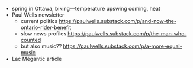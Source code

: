 - spring in Ottawa, biking—temperature upswing coming, heat
- Paul Wells newsletter
	- current politics https://paulwells.substack.com/p/and-now-the-ontario-rider-benefit
	- slow news profiles https://paulwells.substack.com/p/the-man-who-counted
	- but also music?? https://paulwells.substack.com/p/a-more-equal-music
- Lac Mégantic article